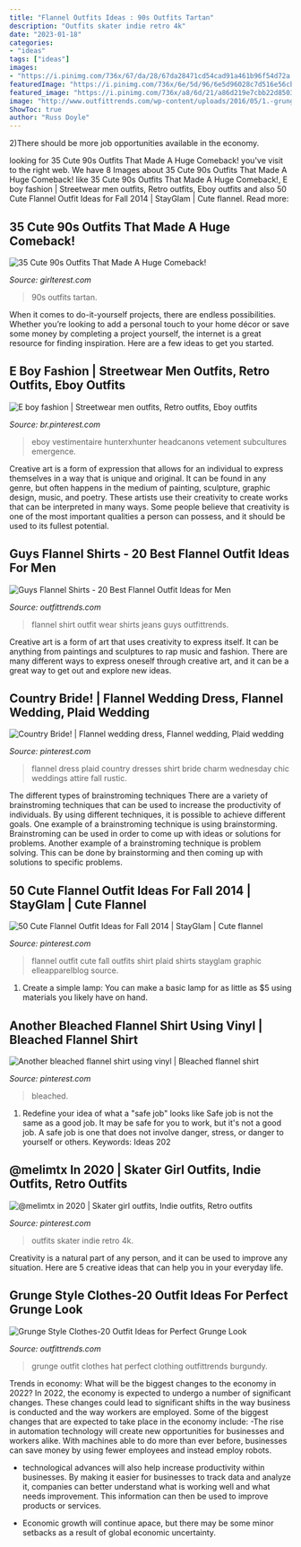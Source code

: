 ```yaml
---
title: "Flannel Outfits Ideas : 90s Outfits Tartan"
description: "Outfits skater indie retro 4k"
date: "2023-01-18"
categories:
- "ideas"
tags: ["ideas"]
images:
- "https://i.pinimg.com/736x/67/da/28/67da28471cd54cad91a461b96f54d72a.jpg"
featuredImage: "https://i.pinimg.com/736x/6e/5d/96/6e5d96028c7d516e56cb747c24baab63--cute-flannel-outfits-plaid-shirts.jpg"
featured_image: "https://i.pinimg.com/736x/a8/6d/21/a86d219e7cbb22d850324e3b94dfef59--flannel-wedding-dress-plaid-wedding.jpg"
image: "http://www.outfittrends.com/wp-content/uploads/2016/05/1.-grunge-outfit-with-burgundy-hat.jpg"
ShowToc: true
author: "Russ Doyle"
---
```



2)There should be more job opportunities available in the economy. 

	

		
looking for 35 Cute 90s Outfits That Made A Huge Comeback! you've visit to the right web. We have 8 Images about 35 Cute 90s Outfits That Made A Huge Comeback! like 35 Cute 90s Outfits That Made A Huge Comeback!, E boy fashion | Streetwear men outfits, Retro outfits, Eboy outfits and also 50 Cute Flannel Outfit Ideas for Fall 2014 | StayGlam | Cute flannel. Read more:
		
    
## 35 Cute 90s Outfits That Made A Huge Comeback!

<img loading=lazy src="http://girlterest.com/wp-content/uploads/2017/05/5-Tartan.jpg" onerror="this.onerror=null;this.src='https://tse3.mm.bing.net/th?id=OIP.hXIQduPnwI9Lz3A6CFwsJwHaKk&amp;pid=15.1';" alt="35 Cute 90s Outfits That Made A Huge Comeback!">

_Source: girlterest.com_

>90s outfits tartan. 

	

When it comes to do-it-yourself projects, there are endless possibilities. Whether you’re looking to add a personal touch to your home décor or save some money by completing a project yourself, the internet is a great resource for finding inspiration. Here are a few ideas to get you started.

    
## E Boy Fashion | Streetwear Men Outfits, Retro Outfits, Eboy Outfits

<img loading=lazy src="https://i.pinimg.com/736x/67/da/28/67da28471cd54cad91a461b96f54d72a.jpg" onerror="this.onerror=null;this.src='https://tse2.mm.bing.net/th?id=OIP.7KB_Yn5SRlW2fbSdvuHmEQHaLT&amp;pid=15.1';" alt="E boy fashion | Streetwear men outfits, Retro outfits, Eboy outfits">

_Source: br.pinterest.com_

>eboy vestimentaire hunterxhunter headcanons vetement subcultures emergence. 

	

Creative art is a form of expression that allows for an individual to express themselves in a way that is unique and original. It can be found in any genre, but often happens in the medium of painting, sculpture, graphic design, music, and poetry. These artists use their creativity to create works that can be interpreted in many ways. Some people believe that creativity is one of the most important qualities a person can possess, and it should be used to its fullest potential.

    
## Guys Flannel Shirts - 20 Best Flannel Outfit Ideas For Men

<img loading=lazy src="https://www.outfittrends.com/wp-content/uploads/2017/04/how-to-wear-a-blue-flannel-shirt.jpg" onerror="this.onerror=null;this.src='https://tse2.mm.bing.net/th?id=OIP.SMyGtcBaBElOWijIJjkZaQHaJP&amp;pid=15.1';" alt="Guys Flannel Shirts - 20 Best Flannel Outfit Ideas for Men">

_Source: outfittrends.com_

>flannel shirt outfit wear shirts jeans guys outfittrends. 

	

Creative art is a form of art that uses creativity to express itself. It can be anything from paintings and sculptures to rap music and fashion. There are many different ways to express oneself through creative art, and it can be a great way to get out and explore new ideas.

    
## Country Bride! | Flannel Wedding Dress, Flannel Wedding, Plaid Wedding

<img loading=lazy src="https://i.pinimg.com/736x/a8/6d/21/a86d219e7cbb22d850324e3b94dfef59--flannel-wedding-dress-plaid-wedding.jpg" onerror="this.onerror=null;this.src='https://tse2.mm.bing.net/th?id=OIP.cPYUmuT-z3GOu5f8L1h6VwAAAA&amp;pid=15.1';" alt="Country Bride! | Flannel wedding dress, Flannel wedding, Plaid wedding">

_Source: pinterest.com_

>flannel dress plaid country dresses shirt bride charm wednesday chic weddings attire fall rustic. 

	

The different types of brainstroming techniques
There are a variety of brainstroming techniques that can be used to increase the productivity of individuals. By using different techniques, it is possible to achieve different goals. One example of a brainstroming technique is using brainstorming. Brainstroming can be used in order to come up with ideas or solutions for problems. Another example of a brainstroming technique is problem solving. This can be done by brainstorming and then coming up with solutions to specific problems.

    
## 50 Cute Flannel Outfit Ideas For Fall 2014 | StayGlam | Cute Flannel

<img loading=lazy src="https://i.pinimg.com/736x/6e/5d/96/6e5d96028c7d516e56cb747c24baab63--cute-flannel-outfits-plaid-shirts.jpg" onerror="this.onerror=null;this.src='https://tse4.mm.bing.net/th?id=OIP.61JXDu886OxguClYdDzBgwDHEs&amp;pid=15.1';" alt="50 Cute Flannel Outfit Ideas for Fall 2014 | StayGlam | Cute flannel">

_Source: pinterest.com_

>flannel outfit cute fall outfits shirt plaid shirts stayglam graphic elleapparelblog source. 

	

1. Create a simple lamp: You can make a basic lamp for as little as $5 using materials you likely have on hand.

    
## Another Bleached Flannel Shirt Using Vinyl | Bleached Flannel Shirt

<img loading=lazy src="https://i.pinimg.com/736x/dd/e8/8b/dde88b6d3b2bbdffeb1fccb528c37425.jpg" onerror="this.onerror=null;this.src='https://tse1.mm.bing.net/th?id=OIP.56ZbTRCsQFy1J23tUS_0aQHaJu&amp;pid=15.1';" alt="Another bleached flannel shirt using vinyl | Bleached flannel shirt">

_Source: pinterest.com_

>bleached. 

	

1) Redefine your idea of what a "safe job" looks like
Safe job is not the same as a good job. It may be safe for you to work, but it's not a good job. A safe job is one that does not involve danger, stress, or danger to yourself or others. Keywords: Ideas 202
    
## @melimtx In 2020 | Skater Girl Outfits, Indie Outfits, Retro Outfits

<img loading=lazy src="https://i.pinimg.com/736x/78/18/7b/78187b8563a66b2ce8c2694f43926927.jpg" onerror="this.onerror=null;this.src='https://tse2.mm.bing.net/th?id=OIP.peDE4ZA6mQGgG0Q3hPQJNAHaMd&amp;pid=15.1';" alt="@melimtx in 2020 | Skater girl outfits, Indie outfits, Retro outfits">

_Source: pinterest.com_

>outfits skater indie retro 4k. 

	

Creativity is a natural part of any person, and it can be used to improve any situation. Here are 5 creative ideas that can help you in your everyday life.

    
## Grunge Style Clothes-20 Outfit Ideas For Perfect Grunge Look

<img loading=lazy src="http://www.outfittrends.com/wp-content/uploads/2016/05/1.-grunge-outfit-with-burgundy-hat.jpg" onerror="this.onerror=null;this.src='https://tse3.mm.bing.net/th?id=OIP.MXYLgg8HYkBvmOWEyEe8TgHaLo&amp;pid=15.1';" alt="Grunge Style Clothes-20 Outfit Ideas for Perfect Grunge Look">

_Source: outfittrends.com_

>grunge outfit clothes hat perfect clothing outfittrends burgundy. 

	

Trends in economy: What will be the biggest changes to the economy in 2022?
In 2022, the economy is expected to undergo a number of significant changes. These changes could lead to significant shifts in the way business is conducted and the way workers are employed. Some of the biggest changes that are expected to take place in the economy include: 
-The rise in automation technology will create new opportunities for businesses and workers alike. With machines able to do more than ever before, businesses can save money by using fewer employees and instead employ robots. 

- technological advances will also help increase productivity within businesses. By making it easier for businesses to track data and analyze it, companies can better understand what is working well and what needs improvement. This information can then be used to improve products or services. 

- Economic growth will continue apace, but there may be some minor setbacks as a result of global economic uncertainty.

